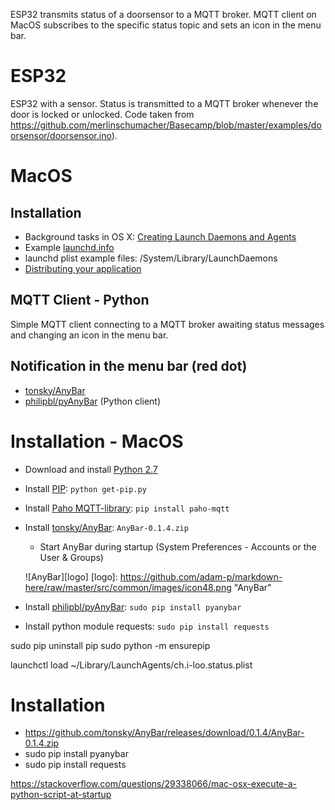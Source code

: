 ESP32 transmits status of a doorsensor to a MQTT broker. MQTT client on MacOS subscribes to the specific status topic and sets an icon in the menu bar.

# ESP32
ESP32 with a sensor. Status is transmitted to a MQTT broker whenever the door is locked or unlocked. Code taken from https://github.com/merlinschumacher/Basecamp/blob/master/examples/doorsensor/doorsensor.ino).

# MacOS
## Installation
- Background tasks in OS X: [Creating Launch Daemons and Agents](https://developer.apple.com/library/content/documentation/MacOSX/Conceptual/BPSystemStartup/Chapters/CreatingLaunchdJobs.html#//apple_ref/doc/uid/10000172i-SW7-BCIEDDBJ)
- Example [launchd.info](http://www.launchd.info/)
- launchd plist example files: /System/Library/LaunchDaemons
- [Distributing your application](https://developer.apple.com/library/content/documentation/Porting/Conceptual/PortingUnix/distributing/distibuting.html)

## MQTT Client - Python
Simple MQTT client connecting to a MQTT broker awaiting status messages and changing an icon in the menu bar.

## Notification in the menu bar (red dot)
- [tonsky/AnyBar](https://github.com/tonsky/AnyBar)
- [philipbl/pyAnyBar](https://github.com/philipbl/pyAnyBar) (Python client)

# Installation - MacOS
- Download and install [Python 2.7](https://www.python.org/downloads/)
- Install [PIP](https://bootstrap.pypa.io/get-pip.py): `python get-pip.py`
- Install [Paho MQTT-library]([https://www.eclipse.org/paho/]): `pip install paho-mqtt`
- Install [tonsky/AnyBar](https://github.com/tonsky/AnyBar/releases/download/0.1.4/AnyBar-0.1.4.zip): `AnyBar-0.1.4.zip`
  - Start AnyBar during startup (System Preferences - Accounts or the User & Groups)

  ![AnyBar][logo]
  [logo]: https://github.com/adam-p/markdown-here/raw/master/src/common/images/icon48.png "AnyBar"
- Install [philipbl/pyAnyBar](https://github.com/philipbl/pyAnyBar): `sudo pip install pyanybar`
- Install python module requests: `sudo pip install requests`

sudo pip uninstall pip
sudo python -m ensurepip



launchctl load ~/Library/LaunchAgents/ch.i-loo.status.plist

# Installation
- https://github.com/tonsky/AnyBar/releases/download/0.1.4/AnyBar-0.1.4.zip
- sudo pip install pyanybar
- sudo pip install requests

https://stackoverflow.com/questions/29338066/mac-osx-execute-a-python-script-at-startup
